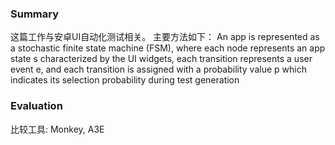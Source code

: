 ### Summary
这篇工作与安卓UI自动化测试相关。
主要方法如下：
An app is represented as a stochastic finite state machine (FSM), where each node represents an app state s characterized by the UI widgets, each transition represents a user event e, and each transition is assigned with a probability value p which indicates its selection probability during test generation

### Evaluation
比较工具: Monkey, A3E
